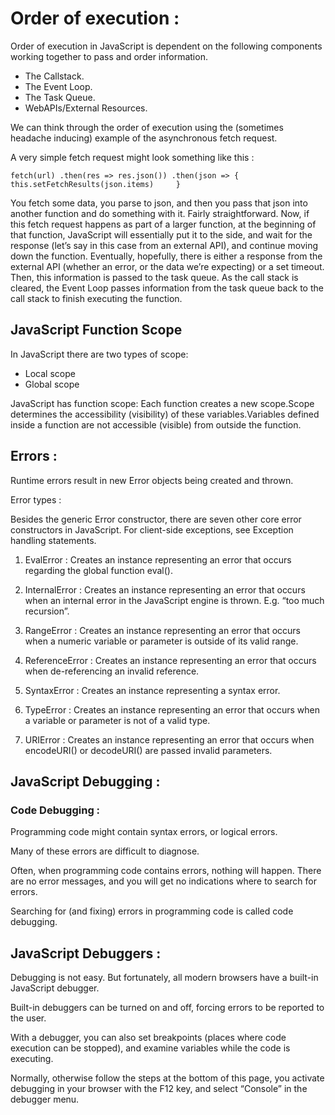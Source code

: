 # Order of execution :

Order of execution in JavaScript is dependent on the following components working together to pass and order information.

* The Callstack.
* The Event Loop.
* The Task Queue.
* WebAPIs/External Resources.

We can think through the order of execution using the (sometimes headache inducing) example of the asynchronous fetch request.

A very simple fetch request might look something like this :

`fetch(url)
.then(res => res.json())
.then(json => {      
this.setFetchResults(json.items)    
}`

You fetch some data, you parse to json, and then you pass that json into another function and do something with it. Fairly straightforward. Now, if this fetch request happens as part of a larger function, at the beginning of that function, JavaScript will essentially put it to the side, and wait for the response (let’s say in this case from an external API), and continue moving down the function. Eventually, hopefully, there is either a response from the external API (whether an error, or the data we’re expecting) or a set timeout. Then, this information is passed to the task queue. As the call stack is cleared, the Event Loop passes information from the task queue back to the call stack to finish executing the function.

## JavaScript Function Scope

In JavaScript there are two types of scope:

* Local scope
* Global scope

JavaScript has function scope: Each function creates a new scope.Scope determines the accessibility (visibility) of these variables.Variables defined inside a function are not accessible (visible) from outside the function.

## Errors :

Runtime errors result in new Error objects being created and thrown.

Error types :

Besides the generic Error constructor, there are seven other core error constructors in JavaScript. For client-side exceptions, see Exception handling statements.

1. EvalError : Creates an instance representing an error that occurs regarding the global function eval().

2. InternalError : Creates an instance representing an error that occurs when an internal error in the JavaScript engine is thrown. E.g. “too much recursion”.

3. RangeError : Creates an instance representing an error that occurs when a numeric variable or parameter is outside of its valid range.

4. ReferenceError : Creates an instance representing an error that occurs when de-referencing an invalid reference.

5. SyntaxError : Creates an instance representing a syntax error.

6. TypeError : Creates an instance representing an error that occurs when a variable or parameter is not of a valid type.

7. URIError : Creates an instance representing an error that occurs when encodeURI() or decodeURI() are passed invalid parameters.

## JavaScript Debugging :

### Code Debugging :

Programming code might contain syntax errors, or logical errors.

Many of these errors are difficult to diagnose.

Often, when programming code contains errors, nothing will happen. There are no error messages, and you will get no indications where to search for errors.

Searching for (and fixing) errors in programming code is called code debugging.

## JavaScript Debuggers :

Debugging is not easy. But fortunately, all modern browsers have a built-in JavaScript debugger.

Built-in debuggers can be turned on and off, forcing errors to be reported to the user.

With a debugger, you can also set breakpoints (places where code execution can be stopped), and examine variables while the code is executing.

Normally, otherwise follow the steps at the bottom of this page, you activate debugging in your browser with the F12 key, and select “Console” in the debugger menu.













